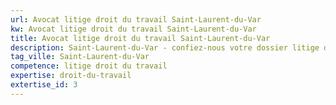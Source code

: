 ```yaml
---
url: Avocat litige droit du travail Saint-Laurent-du-Var
kw: Avocat litige droit du travail Saint-Laurent-du-Var
title: Avocat litige droit du travail Saint-Laurent-du-Var
description: Saint-Laurent-du-Var - confiez-nous votre dossier litige droit du travail
tag_ville: Saint-Laurent-du-Var
competence: litige droit du travail
expertise: droit-du-travail
extertise_id: 3
---
```

